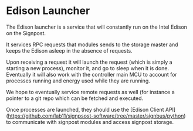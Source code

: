 Edison Launcher
===============

The Edison launcher is a service that will constantly run on the Intel Edison
on the Signpost.

It services RPC requests that modules sends to the storage master and keeps
the Edison asleep in the absence of requests.

Upon receiving a request it will launch the request (which is simply a starting
a new process), monitor it, and go to sleep when it is done. Eventually
it will also work with the controller main MCU to account for processes
running and energy used while they are running.

We hope to eventually service remote requests as well (for instance a pointer
to a git repo which can be fetched and executed.

Once processes are launched, they should use the [Edison Client API]
(https://github.com/lab11/signpsost-software/tree/master/signbus/python) to communicate
with signpost modules and access signpost storage.

